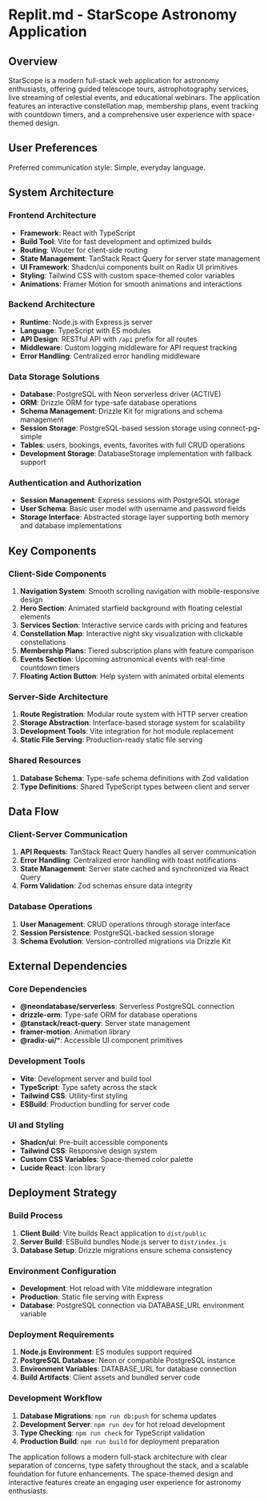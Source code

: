 # Replit.md - StarScope Astronomy Application

## Overview

StarScope is a modern full-stack web application for astronomy enthusiasts, offering guided telescope tours, astrophotography services, live streaming of celestial events, and educational webinars. The application features an interactive constellation map, membership plans, event tracking with countdown timers, and a comprehensive user experience with space-themed design.

## User Preferences

Preferred communication style: Simple, everyday language.

## System Architecture

### Frontend Architecture
- **Framework**: React with TypeScript
- **Build Tool**: Vite for fast development and optimized builds
- **Routing**: Wouter for client-side routing
- **State Management**: TanStack React Query for server state management
- **UI Framework**: Shadcn/ui components built on Radix UI primitives
- **Styling**: Tailwind CSS with custom space-themed color variables
- **Animations**: Framer Motion for smooth animations and interactions

### Backend Architecture
- **Runtime**: Node.js with Express.js server
- **Language**: TypeScript with ES modules
- **API Design**: RESTful API with `/api` prefix for all routes
- **Middleware**: Custom logging middleware for API request tracking
- **Error Handling**: Centralized error handling middleware

### Data Storage Solutions
- **Database**: PostgreSQL with Neon serverless driver (ACTIVE)
- **ORM**: Drizzle ORM for type-safe database operations
- **Schema Management**: Drizzle Kit for migrations and schema management
- **Session Storage**: PostgreSQL-based session storage using connect-pg-simple
- **Tables**: users, bookings, events, favorites with full CRUD operations
- **Development Storage**: DatabaseStorage implementation with fallback support

### Authentication and Authorization
- **Session Management**: Express sessions with PostgreSQL storage
- **User Schema**: Basic user model with username and password fields
- **Storage Interface**: Abstracted storage layer supporting both memory and database implementations

## Key Components

### Client-Side Components
1. **Navigation System**: Smooth scrolling navigation with mobile-responsive design
2. **Hero Section**: Animated starfield background with floating celestial elements
3. **Services Section**: Interactive service cards with pricing and features
4. **Constellation Map**: Interactive night sky visualization with clickable constellations
5. **Membership Plans**: Tiered subscription plans with feature comparison
6. **Events Section**: Upcoming astronomical events with real-time countdown timers
7. **Floating Action Button**: Help system with animated orbital elements

### Server-Side Architecture
1. **Route Registration**: Modular route system with HTTP server creation
2. **Storage Abstraction**: Interface-based storage system for scalability
3. **Development Tools**: Vite integration for hot module replacement
4. **Static File Serving**: Production-ready static file serving

### Shared Resources
1. **Database Schema**: Type-safe schema definitions with Zod validation
2. **Type Definitions**: Shared TypeScript types between client and server

## Data Flow

### Client-Server Communication
1. **API Requests**: TanStack React Query handles all server communication
2. **Error Handling**: Centralized error handling with toast notifications
3. **State Management**: Server state cached and synchronized via React Query
4. **Form Validation**: Zod schemas ensure data integrity

### Database Operations
1. **User Management**: CRUD operations through storage interface
2. **Session Persistence**: PostgreSQL-backed session storage
3. **Schema Evolution**: Version-controlled migrations via Drizzle Kit

## External Dependencies

### Core Dependencies
- **@neondatabase/serverless**: Serverless PostgreSQL connection
- **drizzle-orm**: Type-safe ORM for database operations
- **@tanstack/react-query**: Server state management
- **framer-motion**: Animation library
- **@radix-ui/***: Accessible UI component primitives

### Development Tools
- **Vite**: Development server and build tool
- **TypeScript**: Type safety across the stack
- **Tailwind CSS**: Utility-first styling
- **ESBuild**: Production bundling for server code

### UI and Styling
- **Shadcn/ui**: Pre-built accessible components
- **Tailwind CSS**: Responsive design system
- **Custom CSS Variables**: Space-themed color palette
- **Lucide React**: Icon library

## Deployment Strategy

### Build Process
1. **Client Build**: Vite builds React application to `dist/public`
2. **Server Build**: ESBuild bundles Node.js server to `dist/index.js`
3. **Database Setup**: Drizzle migrations ensure schema consistency

### Environment Configuration
- **Development**: Hot reload with Vite middleware integration
- **Production**: Static file serving with Express
- **Database**: PostgreSQL connection via DATABASE_URL environment variable

### Deployment Requirements
1. **Node.js Environment**: ES modules support required
2. **PostgreSQL Database**: Neon or compatible PostgreSQL instance
3. **Environment Variables**: DATABASE_URL for database connection
4. **Build Artifacts**: Client assets and bundled server code

### Development Workflow
1. **Database Migrations**: `npm run db:push` for schema updates
2. **Development Server**: `npm run dev` for hot reload development
3. **Type Checking**: `npm run check` for TypeScript validation
4. **Production Build**: `npm run build` for deployment preparation

The application follows a modern full-stack architecture with clear separation of concerns, type safety throughout the stack, and a scalable foundation for future enhancements. The space-themed design and interactive features create an engaging user experience for astronomy enthusiasts.